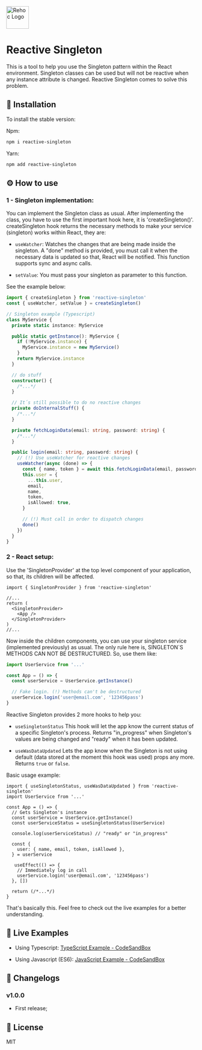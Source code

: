 <img src='https://user-images.githubusercontent.com/3761994/88225017-2f31fd80-cc40-11ea-867d-5f0b7bdfd23c.jpg' height='60' alt='Rehoc Logo' />

# Reactive Singleton

This is a tool to help you use the Singleton pattern within the React environment. Singleton classes can be used but will not be reactive when any instance attribute is changed. Reactive Singleton comes to solve this problem.

## :green_book: Installation

To install the stable version:

Npm:

```sh
npm i reactive-singleton
```

Yarn:

```sh
npm add reactive-singleton
```

## :gear: How to use

### 1 - Singleton implementation:

You can implement the Singleton class as usual. After implementing the class, you have to use the first important hook here, it is 'createSingleton()'. createSingleton hook returns the necessary methods to make your service (singleton) works within React, they are:

- `useWatcher`: Watches the changes that are being made inside the singleton. A "done" method is provided, you must call it when the necessary data is updated so that, React will be notified. This function supports sync and async calls.

- `setValue`: You must pass your singleton as parameter to this function.

See the example below:

```ts
import { createSingleton } from 'reactive-singleton'
const { useWatcher, setValue } = createSingleton()

// Singleton example (Typescript)
class MyService {
  private static instance: MyService

  public static getInstance(): MyService {
    if (!MyService.instance) {
      MyService.instance = new MyService()
    }
    return MyService.instance
  }

  // do stuff
  constructor() {
    /*...*/
  }

  // It´s still possible to do no reactive changes
  private doInternalStuff() {
    /*...*/
  }

  private fetchLoginData(email: string, password: string) {
    /*...*/
  }

  public login(email: string, password: string) {
    // (!) Use useWatcher for reactive changes
    useWatcher(async (done) => {
      const { name, token } = await this.fetchLoginData(email, password)
      this.user = {
        ...this.user,
        email,
        name,
        token,
        isAllowed: true,
      }

      // (!) Must call in order to dispatch changes
      done()
    })
  }
}
```

### 2 - React setup:

Use the 'SingletonProvider' at the top level component of your application, so that, its children will be affected.

```tsx
import { SingletonProvider } from 'reactive-singleton'

//...
return (
  <SingletonProvider>
    <App />
  </SingletonProvider>
)
//...
```

Now inside the children components, you can use your singleton service (implemented previously) as usual. The only rule here is, SINGLETON`S METHODS CAN NOT BE DESTRUCTURED. So, use them like:

```ts
import UserService from '...'

const App = () => {
  const userService = UserService.getInstance()

  // Fake login. (!) Methods can't be destructured
  userService.login('user@email.com', '123456pass')
}
```

Reactive Singleton provides 2 more hooks to help you:

- `useSingletonStatus` This hook will let the app know the current status of a specific Singleton's process. Returns "in_progress" when Singleton's values are being changed and "ready" when it has been updated.

- `useWasDataUpdated` Lets the app know when the Singleton is not using default (data stored at the moment this hook was used) props any more. Returns `true` or `false`.

Basic usage example:

```tsx
import { useSingletonStatus, useWasDataUpdated } from 'reactive-singleton'
import UserService from '...'

const App = () => {
  // Gets Singleton's instance
  const userService = UserService.getInstance()
  const userServiceStatus = useSingletonStatus(UserService)

  console.log(userServiceStatus) // "ready" or "in_progress"

  const {
    user: { name, email, token, isAllowed },
  } = userService

   useEffect(() => {
    // Immediately log in call
    userService.login('user@email.com', '123456pass')
  }, [])

  return (/*...*/)
}
```

That's basically this. Feel free to check out the live examples for a better understanding.

## :eyes: Live Examples

- Using Typescript: [TypeScript Example - CodeSandBox](https://codesandbox.io/s/reactive-singleton-typescript-ibfu3)

- Using Javascript (ES6): [JavaScript Example - CodeSandBox](https://codesandbox.io/s/reactive-singleton-javascript-39mmq)

## :notebook: Changelogs

### v1.0.0

- First release;

## :scroll: License

MIT

